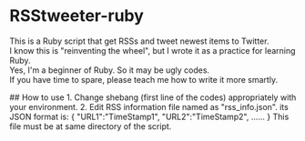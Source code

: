 # RSStweeter-ruby
<p>
This is a Ruby script that get RSSs and tweet newest items to Twitter. <br>
I know this is "reinventing the wheel", but I wrote it as a practice for learning Ruby. <br>
Yes, I'm a beginner of Ruby. So it may be ugly codes.<br>
If you have time to spare, please teach me how to write it more smartly.<br>
</p>
## How to use
1. Change shebang (first line of the codes) appropriately with your environment.
2. Edit RSS information file named as "rss_info.json".    
its JSON format is:  
    {  
      "URL1":"TimeStamp1",  
      "URL2":"TimeStamp2",  
      ......  
    }  
This file must be at same directory of the script.
